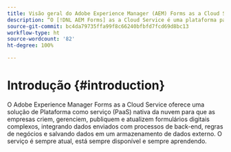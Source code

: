 ```yaml
---
title: Visão geral do Adobe Experience Manager (AEM) Forms as a Cloud Service
description: “O [!DNL AEM Forms] as a Cloud Service é uma plataforma para criar, gerenciar e publicar formulários de nível empresarial e processos de negócios.”
source-git-commit: bc4da79735ffa99f8c66240bfbfd7fcd69d8bc13
workflow-type: ht
source-wordcount: '82'
ht-degree: 100%

---
```



# Introdução {#introduction}

O Adobe Experience Manager Forms as a Cloud Service oferece uma solução de Plataforma como serviço (PaaS) nativa da nuvem para que as empresas criem, gerenciem, publiquem e atualizem formulários digitais complexos, integrando dados enviados com processos de back-end, regras de negócios e salvando dados em um armazenamento de dados externo. O serviço é sempre atual, está sempre disponível e sempre aprendendo.